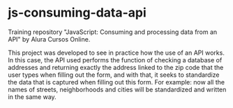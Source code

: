 # js-consuming-data-api
Training repository "JavaScript: Consuming and processing data from an API" by Alura Cursos Online.


This project was developed to see in practice how the use of an API works.
In this case, the API used performs the function of checking a database of addresses and returning exactly the address linked to the zip code that the user types when filling out the form, and with that, it seeks to standardize the data that is captured when filling out this form. For example: now all the names of streets, neighborhoods and cities will be standardized and written in the same way.